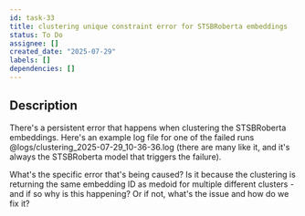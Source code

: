 ```yaml
---
id: task-33
title: clustering unique constraint error for STSBRoberta embeddings
status: To Do
assignee: []
created_date: "2025-07-29"
labels: []
dependencies: []
---
```


## Description

There's a persistent error that happens when clustering the STSBRoberta
embeddings. Here's an example log file for one of the failed runs
@logs/clustering_2025-07-29_10-36-36.log (there are many like it, and it's
always the STSBRoberta model that triggers the failure).

What's the specific error that's being caused? Is it because the clustering is
returning the same embedding ID as medoid for multiple different clusters - and
if so why is this happening? Or if not, what's the issue and how do we fix it?
